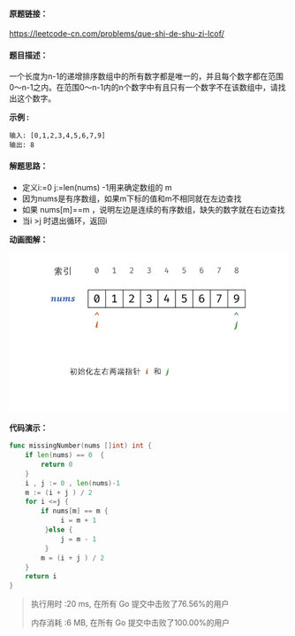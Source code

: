 #### 原题链接：

https://leetcode-cn.com/problems/que-shi-de-shu-zi-lcof/



#### 题目描述：

一个长度为n-1的递增排序数组中的所有数字都是唯一的，并且每个数字都在范围0～n-1之内。在范围0～n-1内的n个数字中有且只有一个数字不在该数组中，请找出这个数字。

**示例 :**

```
输入: [0,1,2,3,4,5,6,7,9]
输出: 8
```



#### 解题思路：

- 定义i:=0 j:=len(nums) -1用来确定数组的 m
- 因为nums是有序数组，如果m下标的值和m不相同就在左边查找
- 如果 nums[m]==m ，说明左边是连续的有序数组，缺失的数字就在右边查找
- 当i >j 时退出循环，返回i



**动画图解：**

![offer53-2](image/offer53-2.gif)

**代码演示：**

```go
func missingNumber(nums []int) int {
    if len(nums) == 0  {
        return 0
    }
    i , j := 0 , len(nums)-1
    m := (i + j ) / 2
    for i <=j {
        if nums[m] == m {
             i = m + 1
         }else {
             j = m - 1
         }
        m = (i + j ) / 2
    }
    return i
}
```

> 执行用时 :20 ms, 在所有 Go 提交中击败了76.56%的用户
>
> 内存消耗 :6 MB, 在所有 Go 提交中击败了100.00%的用户